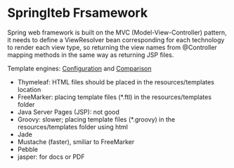 # SpringIteb Frsamework
Spring web framework is built on the MVC (Model-View-Controller) pattern, it needs to define a ViewResolver bean corresponding 
for each technology to render each view type, so returning the view names from @Controller mapping methods in the same way as returning JSP files.

Template engines: [Configuration](https://www.baeldung.com/spring-template-engines) and [Comparison](https://springhow.com/spring-boot-template-engines-comparison/)
- Thymeleaf: HTML files should be placed in the resources/templates location
- FreeMarker: placing template files (*.ftl) in the resources/templates folder
- Java Server Pages (JSP): not good
- Groovy: slower; placing template files (*.groovy) in the resources/templates folder using html
- Jade
- Mustache (faster), smiliar to FreeMarker
- Pebble
- jasper: for docs or PDF
